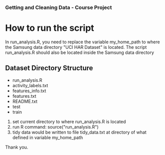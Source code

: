 ### Getting and Cleaning Data - Course Project

How to run the script
===========

In run_analysis.R, you need to replace the variable my_home_path to where the Samsung data directory "UCI HAR Dataset" is located. The script run_analysis.R should also be located inside the Samsung data directory

## Dataset Directory Structure
* run_analysis.R
* activity_labels.txt
* features_info.txt
* features.txt
* README.txt
* test
* train


1. set current directory to where run_analysis.R is located
2. run R command: source("run_analysis.R")
3. tidy data would be written to file tidy_data.txt at directory of what defined in variable my_home_path

Thank you.
